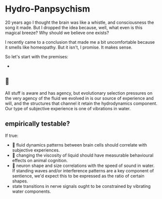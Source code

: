 # Hydro-Panpsychism

20 years ago I thought the brain was like a whistle, and consciousness the song
it made. But I dropped the idea because, well, what even is this magical breeze?
Why should we believe one exists?

I recently came to a conclusion that made me a bit uncomfortable because it
smells like homeopathy. But it isn't, I promise. It makes sense.

So let's start with the premises:

* 



## 🌊 



All stuff is aware and has agency, but evolutionary selection pressures on the
very agency of the fluid we evolved in is our source of experience and will,
and the structures that channel it retain the hydrodynamics component. Our
type of subjective experience is one of vibrations in water.


## empirically testable?

If true:

* 🧠 fluid dynamics patterns between brain cells should correlate with
  subjective experiences.
* 🧪 changing the viscosity of liquid should have measurable behavioural
  effects on animal cognition.
* 📏 neuron shape and size correlations with the speed of sound in water. If
  standing waves and/or interference patterns are a key component of sentience,
  we'd expect this to be expressed as the ratio of certain shapes.
* state transitions in nerve signals ought to be constrained by vibrating water
  components.

